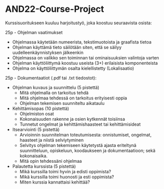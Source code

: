 # AND22-Course-Project

Kurssisuoritukseen kuuluu harjoitustyö, joka koostuu seuraavista osista:

25p - Ohjelman vaatimukset 
* Ohjelmassa käytetään numeerista, tekstimuotoista ja graafista tietoa
* Ohjelman käyttämä tieto säilötään siten, että se säilyy uudelleenkäynnistyksen jälkeenkin
* Ohjelmassa on valikko sen toiminnan tai ominaisuuksien valintoja varten
* Ohjelman käyttöliittymä koostuu useista (3+) erilaisista komponenteista
* Ohjelma on käyttöliittymän osalta kielellistetty (Lokalisaatio) 

25p - Dokumentaatiot (.pdf tai .txt tiedostot):
* Ohjelman kuvaus ja suunnittelu (5 pistettä)
  * Mitä ohjelmalla on tarkoitus tehdä
  * Mitä ohjelmaa tehdessä on tarkoitus erityisesti oppia
  * Ohjelman tekemisen suunniteltu aikataulu
* Kehittämisopas (10 pistettä)
  * Ohjelmiston osat
  * Kokonaisuuden rakenne ja osien kytkennät toisiinsa
  * Tunnetut ongelmat ja kehittämishaasteet tai kehittämisideat
* Itsearviointi  (5 pistettä)
  * Arvioinnin suunnitelman toteutumisesta: onnistumiset, ongelmat, haasteet ja niistä selviytyminen
  * Selvitys ohjelman tekemiseen käytetystä ajasta eriteltynä suunnitteluun, opiskeluun, koodaukseen ja dokumentaatioon; sekä kokonaisaika.
  * Mitä opin tehdessäni ohjelmaa
* Palautetta kurssista (5 pistettä)
  * Mikä kurssilla toimi hyvin ja edisti oppimista?
  * Mikä kurssilla toimi huonosti ja esti oppimista?
  * Miten kurssia kannattaisi kehittää?
